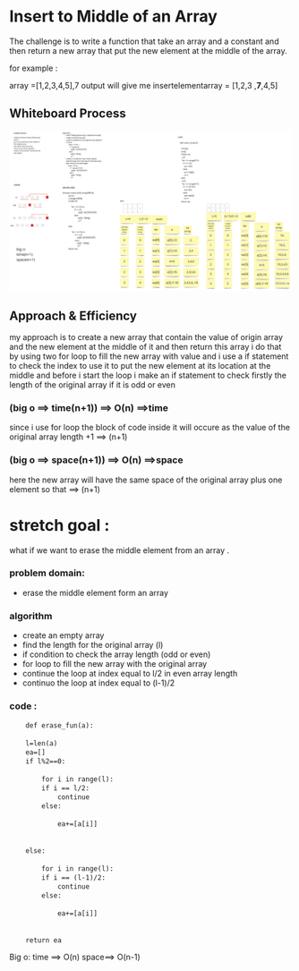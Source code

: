 # Insert to Middle of an Array
The challenge is to write a function that take an array and a constant and then return a new array that put the new element at the middle of the array. 

for example :

array =[1,2,3,4,5],7
output will give me 
insertelementarray = [1,2,3 ,**7**,4,5]  

## Whiteboard Process

![Whiteboard challenge](/picture/insertShiftArray12.jpg "Whiteboard challenge" )



## Approach & Efficiency
<!-- What approach did you take? Discuss Why. What is the Big O space/time for this approach? -->
my approach is to create a new array that contain the value of origin array and the new element at the middle of it and then return this array 
i do that by using two for loop to fill the new array with value and i use a if statement to check the index to use it to put the new element at its location at the middle and before i start the loop i make an if statement to check firstly the length of the original array if it is odd or even 
### (big o ==> time(n+1)) ==> O(n) ==>time
since i use for loop the block of code inside it will occure as the value of the original array length +1 ==> (n+1)


### (big o ==> space(n+1)) ==> O(n) ==>space  
here the new array will have the same space of the original array plus one element so that ==> (n+1)


# stretch goal :

what if we want to erase the middle element from an array .

### problem domain: 
- erase the middle element form an array 

### algorithm
- create an empty array 
- find the length for the original array (l)
- if condition to check the array length (odd or even)
- for loop to fill the new array with the original array
- continue the loop at index equal to l/2 in even array length
- continuo the loop at index equal to (l-1)/2

### code :

        def erase_fun(a):

        l=len(a)
        ea=[]
        if l%2==0:
            
            for i in range(l):
            if i == l/2:
                continue
            else:

                ea+=[a[i]]

     
        else:
            
            for i in range(l):
            if i == (l-1)/2:
                continue
            else:

                ea+=[a[i]]

                
        return ea
Big o:
time ==> O(n)
space==> O(n-1)
